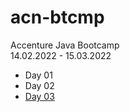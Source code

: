 # acn-btcmp
Accenture Java Bootcamp <br>
14.02.2022 - 15.03.2022

- Day 01 <br>
- Day 02 <br>
- <a href="https://github.com/waff13/acn-btcmp/tree/master/src/Day03">Day 03</a> <br>
